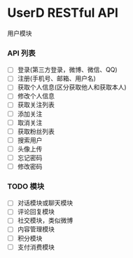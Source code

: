 # UserD RESTful API

用户模块

### API 列表
 
- [ ] 登录(第三方登录，微博、微信、QQ)
- [ ] 注册(手机号、邮箱、用户名)
- [ ] 获取个人信息(区分获取他人和获取本人)
- [ ] 修改个人信息
- [ ] 获取关注列表
- [ ] 添加关注
- [ ] 取消关注
- [ ] 获取粉丝列表
- [ ] 搜索用户
- [ ] 头像上传
- [ ] 忘记密码
- [ ] 修改密码

### TODO 模块

- [ ] 对话模块或聊天模块
- [ ] 评论回复模块
- [ ] 社交模块，类似微博
- [ ] 内容管理模块
- [ ] 积分模块
- [ ] 支付消费模块